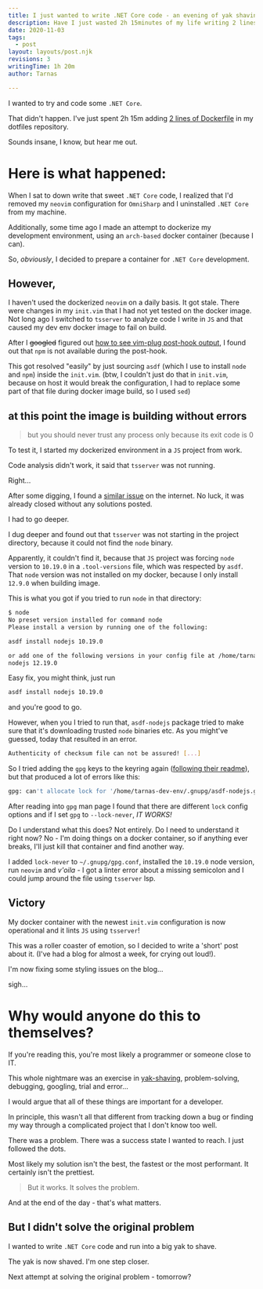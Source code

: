 ```yaml
---
title: I just wanted to write .NET Core code - an evening of yak shaving
description: Have I just wasted 2h 15minutes of my life writing 2 lines of Dockerfile?
date: 2020-11-03
tags:
  - post
layout: layouts/post.njk
revisions: 3
writingTime: 1h 20m
author: Tarnas

---
```


I wanted to try and code some `.NET Core`.

That didn't happen. I've just spent 2h 15m adding [2 lines of Dockerfile](https://github.com/tarnas14/dotfil3s/commit/7aa204d045bde280cf15727af197925385e6934b) in my dotfiles repository.

Sounds insane, I know, but hear me out.

# Here is what happened:

When I sat to down write that sweet `.NET Core` code, I realized that I'd removed my `neovim` configuration for `OmniSharp` and I uninstalled `.NET Core` from my machine.

Additionally, some time ago I made an attempt to dockerize my development environment, using an `arch-based` docker container (because I can).

So, _obviously_, I decided to prepare a container for `.NET Core` development.

## However,

I haven't used the dockerized `neovim` on a daily basis.
It got stale.
There were changes in my `init.vim` that I had not yet tested on the docker image.
Not long ago I switched to `tsserver` to analyze code I write in `JS` and that caused my dev env docker image to fail on build.

After I ~~googled~~ figured out [how to see vim-plug post-hook output](https://github.com/junegunn/vim-plug/issues/910), I found out that `npm` is not available during the post-hook.

This got resolved "easily" by just sourcing `asdf` (which I use to install `node` and `npm`) inside the `init.vim`.
(btw, I couldn't just do that in `init.vim`, because on host it would break the configuration, I had to replace some part of that file during docker image build, so I used `sed`)

## at this point the image is building without errors

> but you should never trust any process only because its exit code is 0

To test it, I started my dockerized environment in a `JS` project from work.

Code analysis didn't work, it said that `tsserver` was not running.

Right...

After some digging, I found a [similar issue](https://github.com/ycm-core/YouCompleteMe/issues/3426) on the internet.
No luck, it was already closed without any solutions posted.

I had to go deeper.

I dug deeper and found out that `tsserver` was not starting in the project directory, because it could not find the `node` binary.

Apparently, it couldn't find it, because that `JS` project was forcing `node` version to `10.19.0` in a `.tool-versions` file, which was respected by `asdf`. That `node` version was not installed on my docker, because I only install `12.9.0` when building image.

This is what you got if you tried to run `node` in that directory:

```bash
$ node
No preset version installed for command node
Please install a version by running one of the following:

asdf install nodejs 10.19.0

or add one of the following versions in your config file at /home/tarnas-dev-env/code/.tool-versions
nodejs 12.19.0
```

Easy fix, you might think, just run
```bash
asdf install nodejs 10.19.0
```
and you're good to go.

However, when you I tried to run that, `asdf-nodejs` package tried to make sure that it's downloading trusted `node` binaries etc. As you might've guessed, today that resulted in an error.
```bash
Authenticity of checksum file can not be assured! [...]
```

So I tried adding the `gpg` keys to the keyring again ([following their readme](https://github.com/asdf-vm/asdf-nodejs/blob/master/README.md#install)), but that produced a lot of errors like this:
```bash
gpg: can't allocate lock for '/home/tarnas-dev-env/.gnupg/asdf-nodejs.gpg'
```

After reading into `gpg` man page I found that there are different `lock` config options and if I set `gpg` to `--lock-never`, _IT WORKS!_

Do I understand what this does? Not entirely. Do I need to understand it right now? No - I'm doing things on a docker container, so if anything ever breaks, I'll just kill that container and find another way.

I added `lock-never` to `~/.gnupg/gpg.conf`, installed the `10.19.0` node version, run `neovim` and _v'oila_ - I got a linter error about a missing semicolon and I could jump around the file using `tsserver` lsp.

## Victory

My docker container with the newest `init.vim` configuration is now operational and it lints `JS` using `tsserver`!

This was a roller coaster of emotion, so I decided to write a 'short' post about it.
(I've had a blog for almost a week, for crying out loud!).

I'm now fixing some styling issues on the blog...

sigh...

# Why would anyone do this to themselves?

If you're reading this, you're most likely a programmer or someone close to IT.

This whole nightmare was an exercise in [yak-shaving](https://www.youtube.com/watch?v=AbSehcT19u0), problem-solving, debugging, googling, trial and error...

I would argue that all of these things are important for a developer.

In principle, this wasn't all that different from tracking down a bug or finding my way through a complicated project that I don't know too well.

There was a problem. There was a success state I wanted to reach. I just followed the dots.

Most likely my solution isn't the best, the fastest or the most performant. It certainly isn't the prettiest.

> But it works. It solves the problem.

And at the end of the day - that's what matters.

## But I didn't solve the original problem

I wanted to write `.NET Core` code and run into a big yak to shave.

The yak is now shaved. I'm one step closer.

Next attempt at solving the original problem - tomorrow?
